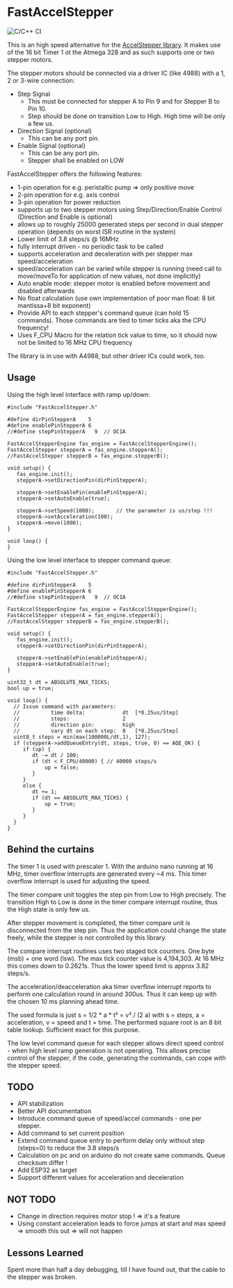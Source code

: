 # FastAccelStepper 

![C/C++ CI](https://github.com/gin66/FastAccelStepper/workflows/C/C++%20CI/badge.svg)

This is an high speed alternative for the [AccelStepper library](http://www.airspayce.com/mikem/arduino/AccelStepper/). It makes use of the 16 bit Timer 1 ot the Atmega 328 and as such supports one or two stepper motors.

The stepper motors should be connected via a driver IC (like 4988) with a 1, 2 or 3-wire connection:
* Step Signal
	- This must be connected for stepper A to Pin 9 and for Stepper B to Pin 10.
	- Step should be done on transition Low to High. High time will be only a few us.
* Direction Signal (optional)
	- This can be any port pin.
* Enable Signal (optional)
	- This can be any port pin.
    - Stepper shall be enabled on LOW

FastAccelStepper offers the following features:
* 1-pin operation for e.g. peristaltic pump => only positive move
* 2-pin operation for e.g. axis control
* 3-pin operation for power reduction
* supports up to two stepper motors using Step/Direction/Enable Control (Direction and Enable is optional)
* allows up to roughly 25000 generated steps per second in dual stepper operation (depends on worst ISR routine in the system)
* Lower limit of 3.8 steps/s @ 16MHz
* fully interrupt driven - no periodic task to be called
* supports acceleration and deceleration with per stepper max speed/acceleration
* speed/acceleration can be varied while stepper is running (need call to move/moveTo for application of new values, not done implicitly)
* Auto enable mode: stepper motor is enabled before movement and disabled afterwards
* No float calculation (use own implementation of poor man float: 8 bit mantissa+8 bit exponent)
* Provide API to each stepper's command queue (can hold 15 commands). Those commands are tied to timer ticks aka the CPU frequency!
* Uses F_CPU Macro for the relation tick value to time, so it should now not be limited to 16 MHz CPU frequency

The library is in use with A4988, but other driver ICs could work, too.

## Usage

Using the high level interface with ramp up/down:

```
#include "FastAccelStepper.h"

#define dirPinStepperA    5
#define enablePinStepperA 6
//#define stepPinStepperA   9  // OC1A

FastAccelStepperEngine fas_engine = FastAccelStepperEngine();
FastAccelStepper stepperA = fas_engine.stepperA();
//FastAccelStepper stepperB = fas_engine.stepperB();

void setup() {
   fas_engine.init();
   stepperA->setDirectionPin(dirPinStepperA);

   stepperA->setEnablePin(enablePinStepperA);
   stepperA->setAutoEnable(true);

   stepperA->setSpeed(1000);       // the parameter is us/step !!!
   stepperA->setAcceleration(100);
   stepperA->move(1000);
}

void loop() {
}
```

Using the low level interface to stepper command queue:

```
#include "FastAccelStepper.h"

#define dirPinStepperA    5
#define enablePinStepperA 6
//#define stepPinStepperA   9  // OC1A

FastAccelStepperEngine fas_engine = FastAccelStepperEngine();
FastAccelStepper stepperA = fas_engine.stepperA();
//FastAccelStepper stepperB = fas_engine.stepperB();

void setup() {
   fas_engine.init();
   stepperA->setDirectionPin(dirPinStepperA);

   stepperA->setEnablePin(enablePinStepperA);
   stepperA->setAutoEnable(true);
}

uint32_t dt = ABSOLUTE_MAX_TICKS;
bool up = true;

void loop() {
  // Issue command with parameters:
  //          time delta:            dt  [*0.25us/Step]
  //          steps:                 2
  //          direction pin:         high
  //          vary dt on each step:  0   [*0.25us/Step]
  uint8_t steps = min(max(100000L/dt,1), 127);
  if (stepperA->addQueueEntry(dt, steps, true, 0) == AQE_OK) {
     if (up) {
        dt -= dt / 100;
        if (dt < F_CPU/40000) { // 40000 steps/s
            up = false;
        }
     }
     else {
        dt += 1;
        if (dt == ABSOLUTE_MAX_TICKS) {
	        up = true;
        }
     }
  }
}
```

## Behind the curtains

The timer 1 is used with prescaler 1. With the arduino nano running at 16 MHz, timer overflow interrupts are generated every ~4 ms. This timer overflow interrupt is used for adjusting the speed. 

The timer compare unit toggles the step pin from Low to High precisely. The transition High to Low is done in the timer compare interrupt routine, thus the High state is only few us.

After stepper movement is completed, the timer compare unit is disconnected from the step pin. Thus the application could change the state freely, while the stepper is not controlled by this library.

The compare interrupt routines uses two staged tick counters. One byte (msb) + one word (lsw). The max tick counter value is 4,194,303. At 16 MHz this comes down to 0.2621s. Thus the lower speed limit is approx 3.82 steps/s.

The acceleration/deacceleration aka timer overflow interrupt reports to perform one calculation round in around 300us. Thus it can keep up with the chosen 10 ms planning ahead time.

The used formula is just s = 1/2 * a * t² = v² / (2 a) with s = steps, a = acceleration, v = speed and t = time. The performed square root is an 8 bit table lookup. Sufficient exact for this purpose.

The low level command queue for each stepper allows direct speed control - when high level ramp generation is not operating. This allows precise control of the stepper, if the code, generating the commands, can cope with the stepper speed.

## TODO

* API stabilization
* Better API documentation
* Introduce command queue of speed/accel commands - one per stepper.
* Add command to set current position
* Extend command queue entry to perform delay only without step (steps=0) to reduce the 3.8 steps/s
* Calculation on pc and on arduino do not create same commands. Queue checksum differ !
* Add ESP32 as target
* Support different values for acceleration and deceleration

## NOT TODO

* Change in direction requires motor stop ! => it's a feature
* Using constant acceleration leads to force jumps at start and max speed => smooth this out => will not happen

## Lessons Learned

Spent more than half a day debugging, till I have found out, that the cable to the stepper was broken.

